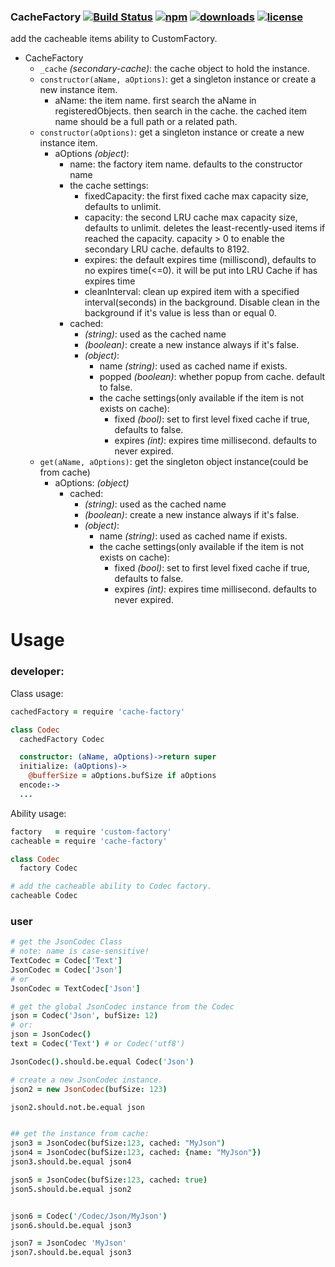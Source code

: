 ### CacheFactory [![Build Status](https://img.shields.io/travis/snowyu/cache-factory.js/master.svg)](http://travis-ci.org/snowyu/cache-factory.js) [![npm](https://img.shields.io/npm/v/cache-factory.svg)](https://npmjs.org/package/cache-factory) [![downloads](https://img.shields.io/npm/dm/cache-factory.svg)](https://npmjs.org/package/cache-factory) [![license](https://img.shields.io/npm/l/cache-factory.svg)](https://npmjs.org/package/cache-factory)


add the cacheable items ability to CustomFactory.

* CacheFactory
  * `_cache` *(secondary-cache)*: the cache object to hold the instance.
  * `constructor(aName, aOptions)`: get a singleton instance or create a new instance item.
    * aName: the item name. first search the aName in registeredObjects.
      then search in the cache. the cached item name should be a full path or a related path.
  * `constructor(aOptions)`: get a singleton instance or create a new instance item.
    * aOptions *(object)*:
      * name: the factory item name. defaults to the constructor name
      * the cache settings:
        * fixedCapacity: the first fixed cache max capacity size, defaults to unlimit.
        * capacity: the second LRU cache max capacity size, defaults to unlimit.
          deletes the least-recently-used items if reached the capacity.
          capacity > 0 to enable the secondary LRU cache. defaults to 8192.
        * expires: the default expires time (milliscond), defaults to no expires time(<=0).
          it will be put into LRU Cache if has expires time
        * cleanInterval: clean up expired item with a specified interval(seconds) in the
          background. Disable clean in the background if it's value is less than or equal 0.
      * cached:
        * *(string)*: used as the cached name
        * *(boolean)*: create a new instance always if it's false.
        * *(object)*:
          * name *(string)*: used as cached name if exists.
          * popped *(boolean)*: whether popup from cache. default to false.
          * the cache settings(only available if the item is not exists on cache):
            * fixed *(bool)*: set to first level fixed cache if true, defaults to false.
            * expires *(int)*: expires time millisecond. defaults to never expired.
  * `get(aName, aOptions)`: get the singleton object instance(could be from cache)
    * aOptions: *(object)*
      * cached:
        * *(string)*: used as the cached name
        * *(boolean)*: create a new instance always if it's false.
        * *(object)*:
          * name *(string)*: used as cached name if exists.
          * the cache settings(only available if the item is not exists on cache):
            * fixed *(bool)*: set to first level fixed cache if true, defaults to false.
            * expires *(int)*: expires time millisecond. defaults to never expired.

# Usage


### developer:


Class usage:

```coffee
cachedFactory = require 'cache-factory'

class Codec
  cachedFactory Codec

  constructor: (aName, aOptions)->return super
  initialize: (aOptions)->
    @bufferSize = aOptions.bufSize if aOptions
  encode:->
  ...
```

Ability usage:

```coffee
factory   = require 'custom-factory'
cacheable = require 'cache-factory'

class Codec
  factory Codec

# add the cacheable ability to Codec factory.
cacheable Codec

```

### user

```coffee
# get the JsonCodec Class
# note: name is case-sensitive!
TextCodec = Codec['Text']
JsonCodec = Codec['Json']
# or
JsonCodec = TextCodec['Json']

# get the global JsonCodec instance from the Codec
json = Codec('Json', bufSize: 12)
# or:
json = JsonCodec()
text = Codec('Text') # or Codec('utf8')

JsonCodec().should.be.equal Codec('Json')

# create a new JsonCodec instance.
json2 = new JsonCodec(bufSize: 123)

json2.should.not.be.equal json


## get the instance from cache:
json3 = JsonCodec(bufSize:123, cached: "MyJson")
json4 = JsonCodec(bufSize:123, cached: {name: "MyJson"})
json3.should.be.equal json4

json5 = JsonCodec(bufSize:123, cached: true)
json5.should.be.equal json2


json6 = Codec('/Codec/Json/MyJson')
json6.should.be.equal json3

json7 = JsonCodec 'MyJson'
json7.should.be.equal json3

```
